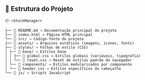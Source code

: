 ## 📂 Estrutura do Projeto

    📦 <StockManager>

    ├── 📄 README.md → Documentação principal do projeto
    ├── 📄 index.html → Página HTML principal
    └── 📂 src/ → Código-fonte do projeto
    ├── 📂 assets/ → Arquivos estáticos (imagens, ícones, fonts)
    ├── 📂 styles/ → Folhas de estilo (CSS)
    │ ├── 📂 base/ → Estilos base
    │ │ ├── 📄 global.css → Estilos globais (variáveis, tipografia)
    │ │ └── 📄 reset.css → Reset de estilos padrão do navegador
    │ └── 📂 components/ → Estilos modularizados por componente
    │ └── 📄 header.css → Estilos específicos do cabeçalho
    └── 📂 js/ → Scripts JavaScript
